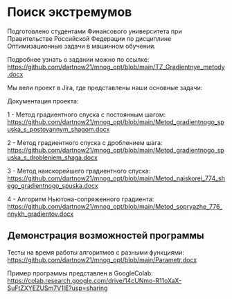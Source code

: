 # Поиск экстремумов
Подготовлено студентами Финансового университета при Правительстве Российской Федерации по дисциплине Оптимизационные задачи в машинном обучении. 

Подробнее узнать о задании можно по ссылке: https://github.com/dartnow21/mnog_opt/blob/main/TZ_Gradientnye_metody.docx

Мы вели проект в Jira, где представлены наши основные задачи: 

Документация проекта:

1 - Mетод градиентного спуска с постоянным шагом: https://github.com/dartnow21/mnog_opt/blob/main/Metod_gradientnogo_spuska_s_postoyannym_shagom.docx

2 - Метод градиентного спуска с дроблением шага: https://github.com/dartnow21/mnog_opt/blob/main/Metod_gradientnogo_spuska_s_drobleniem_shaga.docx

3 - Метод наискорейшего градиентного спуска: https://github.com/dartnow21/mnog_opt/blob/main/Metod_naiskorei_774_shego_gradientnogo_spuska.docx

4 - Алгоритм Ньютона-сопряженного градиента: https://github.com/dartnow21/mnog_opt/blob/main/Metod_sopryazhe_776_nnykh_gradientov.docx

## Демонстрация возможностей программы

Тесты на время работы алгоритмов с разными функциями: https://github.com/dartnow21/mnog_opt/blob/main/Parametr.docx

Пример программы представлен в GoogleColab: https://colab.research.google.com/drive/14cUNmo-R11oXaX-SuFtZXYEZUSm7V1lE?usp=sharing
